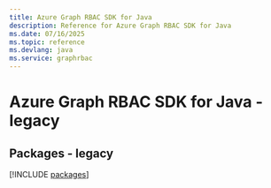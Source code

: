 ```yaml
---
title: Azure Graph RBAC SDK for Java
description: Reference for Azure Graph RBAC SDK for Java
ms.date: 07/16/2025
ms.topic: reference
ms.devlang: java
ms.service: graphrbac
---
```

# Azure Graph RBAC SDK for Java - legacy
## Packages - legacy
[!INCLUDE [packages](graph-rbac-index.md)]
